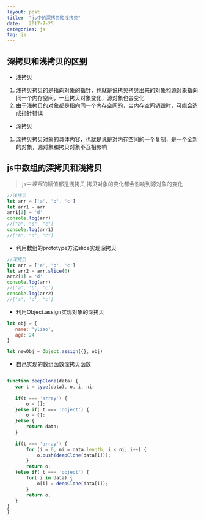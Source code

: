 ```yaml
---
layout: post
title:  "js中的深拷贝和浅拷贝"
date:   2017-7-25
categories: js
tag: js
---
```


## 深拷贝和浅拷贝的区别

- 浅拷贝
 1. 浅拷贝拷贝的是指向对象的指针，也就是说拷贝拷贝出来的对象和源对象指向同一个内存空间，一旦拷贝对象变化，源对象也会变化
 2. 由于浅拷贝的对象都是指向同一个内存空间的，当内存空间销毁时，可能会造成指针错误

- 深拷贝
 1. 深拷贝拷贝对象的具体内容，也就是说是对内存空间的一个复制，是一个全新的对象，源对象和拷贝对象不互相影响

 ## js中数组的深拷贝和浅拷贝
 
 > js中*等号*的赋值都是浅拷贝,拷贝对象的变化都会影响到源对象的变化

 ```javascript
 //浅拷贝
 let arr = ['a', 'b', 'c']
 let arr1 = arr
 arr1[1] = 'd'
 console.log(arr)
 //["a", "d", "c"]
 console.log(arr1)
 //["a", "d", "c"]
 ```

 - 利用数组的prototype方法slice实现深拷贝

 ```javascript
 //深拷贝
let arr = ['a', 'b', 'c']
let arr2 = arr.slice(0)
arr2[1] = 'd'
console.log(arr)
//['a', 'b', 'c']
console.log(arr2)
//['a', 'd', 'c']
 ```

 - 利用Object.assign实现对象的深拷贝

 ```javascript
let obj = {
    name: 'yliao',
    age: 24
}

let newObj = Object.assign({}, obj)
 ```

 - 自己实现的数组函数深拷贝函数

 ```javascript

function deepClone(data) {
	var t = type(data), o, i, ni;
	
	if(t === 'array') {
	    o = [];
	}else if( t === 'object') {
	    o = {};
	}else {
	    return data;
	}
	
	if(t === 'array') {
	    for (i = 0, ni = data.length; i < ni; i++) {
	        o.push(deepClone(data[i]));
	    }
	    return o;
	}else if( t === 'object') {
	    for( i in data) {
	        o[i] = deepClone(data[i]);
	    }
	    return o;
	}
}
}
 ```